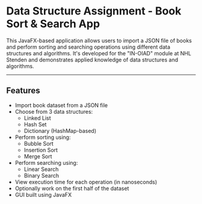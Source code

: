 # Data Structure Assignment - Book Sort & Search App

This JavaFX-based application allows users to import a JSON file of books and perform sorting and searching operations using different data structures and algorithms. It's developed for the "IN-OIAD" module at NHL Stenden and demonstrates applied knowledge of data structures and algorithms.

---

## Features

- Import book dataset from a JSON file
- Choose from 3 data structures:
  - Linked List
  - Hash Set
  - Dictionary (HashMap-based)
- Perform sorting using:
  - Bubble Sort
  - Insertion Sort
  - Merge Sort
- Perform searching using:
  - Linear Search
  - Binary Search
- View execution time for each operation (in nanoseconds)
- Optionally work on the first half of the dataset
- GUI built using JavaFX